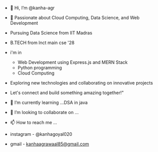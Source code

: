 - 👋 Hi, I’m @kanha-agr
- 👀 Passionate about Cloud Computing, Data Science, and Web Development
- Pursuing  Data Science from IIT Madras
- B.TECH from lnct main cse '28
- i'm in
    - Web Development using Express.js and MERN Stack
    - Python programming
    - Cloud Computing 
- Exploring new technologies and collaborating on innovative projects
- Let's connect and build something amazing together!"


- 🌱 I’m currently learning ...DSA in java 
- 💞️ I’m looking to collaborate on ...
- 📫 How to reach me ...
- instagram - @kanhagoyal020
- gmail - kanhaagrawaal85@gmail.com


<!---
kanha-cyber/kanha-cyber is a ✨ special ✨ repository because its `README.md` (this file) appears on your GitHub profile.
You can click the Preview link to take a look at your changes.
--->
